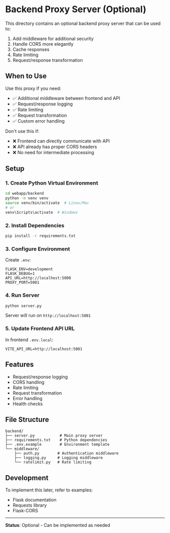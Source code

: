 # Backend Proxy Server (Optional)

This directory contains an optional backend proxy server that can be used to:

1. Add middleware for additional security
2. Handle CORS more elegantly
3. Cache responses
4. Rate limiting
5. Request/response transformation

## When to Use

Use this proxy if you need:

- ✅ Additional middleware between frontend and API
- ✅ Request/response logging
- ✅ Rate limiting
- ✅ Request transformation
- ✅ Custom error handling

Don't use this if:

- ❌ Frontend can directly communicate with API
- ❌ API already has proper CORS headers
- ❌ No need for intermediate processing

## Setup

### 1. Create Python Virtual Environment

```bash
cd webapp/backend
python -m venv venv
source venv/bin/activate  # Linux/Mac
# or
venv\Scripts\activate  # Windows
```

### 2. Install Dependencies

```bash
pip install -r requirements.txt
```

### 3. Configure Environment

Create `.env`:

```
FLASK_ENV=development
FLASK_DEBUG=1
API_URL=http://localhost:5000
PROXY_PORT=5001
```

### 4. Run Server

```bash
python server.py
```

Server will run on `http://localhost:5001`

### 5. Update Frontend API URL

In frontend `.env.local`:

```
VITE_API_URL=http://localhost:5001
```

## Features

- Request/response logging
- CORS handling
- Rate limiting
- Request transformation
- Error handling
- Health checks

## File Structure

```
backend/
├── server.py           # Main proxy server
├── requirements.txt    # Python dependencies
├── .env.example        # Environment template
└── middleware/
    ├── auth.py        # Authentication middleware
    ├── logging.py     # Logging middleware
    └── ratelimit.py   # Rate limiting
```

## Development

To implement this later, refer to examples:
- Flask documentation
- Requests library
- Flask-CORS

---

**Status**: Optional - Can be implemented as needed
